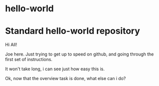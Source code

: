 # hello-world
Standard hello-world repository
===========

Hi All!

Joe here.  Just trying to get up to speed on github, and going through the first set of instructions.

It won't take long, i can see just how easy this is.

Ok, now that the overview task is done, what else can i do?
